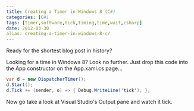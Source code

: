 ```yaml
---
title: Creating a Timer in Windows 8 (C#)
categories: [C#]
tags: [timer,software,tick,timing,time,wait,csharp]
date: 2012-03-30
alias: creating-a-timer-in-windows-8-c/
---
```


Ready for the shortest blog post in history?

Looking for a time in Windows 8? Look no further. Just drop this code into the App constructor on the App.xaml.cs page...

``` csharp
var d = new DispatcherTimer();
d.Start();
d.Tick += (sender, o) => { Debug.WriteLine('tick'); };
```

Now go take a look at Visual Studio&#39;s Output pane and watch it tick.
